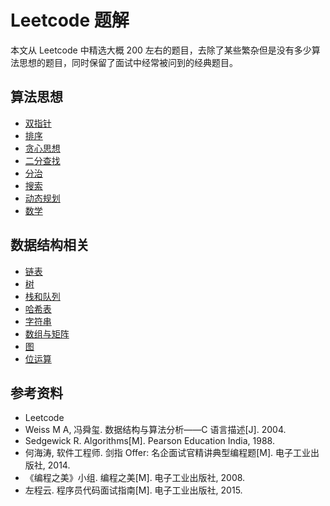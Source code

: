 # Leetcode 题解

本文从 Leetcode 中精选大概 200 左右的题目，去除了某些繁杂但是没有多少算法思想的题目，同时保留了面试中经常被问到的经典题目。

## 算法思想

* [双指针](https://github.com/CyC2018/CS-Notes/blob/master/notes/Leetcode%20题解%20-%20双指针.md)
* [排序](https://github.com/CyC2018/CS-Notes/blob/master/notes/Leetcode%20题解%20-%20排序.md)
* [贪心思想](https://github.com/CyC2018/CS-Notes/blob/master/notes/Leetcode%20题解%20-%20贪心思想.md)
* [二分查找](https://github.com/CyC2018/CS-Notes/blob/master/notes/Leetcode%20题解%20-%20二分查找.md)
* [分治](https://github.com/CyC2018/CS-Notes/blob/master/notes/Leetcode%20题解%20-%20分治.md)
* [搜索](https://github.com/CyC2018/CS-Notes/blob/master/notes/Leetcode%20题解%20-%20搜索.md)
* [动态规划](https://github.com/CyC2018/CS-Notes/blob/master/notes/Leetcode%20题解%20-%20动态规划.md)
* [数学](https://github.com/CyC2018/CS-Notes/blob/master/notes/Leetcode%20题解%20-%20数学.md)

## 数据结构相关

* [链表](https://github.com/CyC2018/CS-Notes/blob/master/notes/Leetcode%20题解%20-%20链表.md)
* [树](https://github.com/CyC2018/CS-Notes/blob/master/notes/Leetcode%20题解%20-%20树.md)
* [栈和队列](https://github.com/CyC2018/CS-Notes/blob/master/notes/Leetcode%20题解%20-%20栈和队列.md)
* [哈希表](https://github.com/CyC2018/CS-Notes/blob/master/notes/Leetcode%20题解%20-%20哈希表.md)
* [字符串](https://github.com/CyC2018/CS-Notes/blob/master/notes/Leetcode%20题解%20-%20字符串.md)
* [数组与矩阵](https://github.com/CyC2018/CS-Notes/blob/master/notes/Leetcode%20题解%20-%20数组与矩阵.md)
* [图](https://github.com/CyC2018/CS-Notes/blob/master/notes/Leetcode%20题解%20-%20图.md)
* [位运算](https://github.com/CyC2018/CS-Notes/blob/master/notes/Leetcode%20题解%20-%20位运算.md)

## 参考资料

* Leetcode
* Weiss M A, 冯舜玺. 数据结构与算法分析——C 语言描述\[J\]. 2004.
* Sedgewick R. Algorithms\[M\]. Pearson Education India, 1988.
* 何海涛, 软件工程师. 剑指 Offer: 名企面试官精讲典型编程题\[M\]. 电子工业出版社, 2014.
* 《编程之美》小组. 编程之美\[M\]. 电子工业出版社, 2008.
* 左程云. 程序员代码面试指南\[M\]. 电子工业出版社, 2015.


